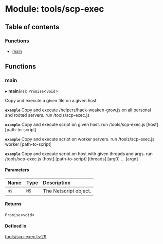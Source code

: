 # Module: tools/scp-exec

## Table of contents

### Functions

- [main](../wiki/tools.scp-exec#main)

## Functions

### main

▸ **main**(`ns`): `Promise`<`void`\>

Copy and execute a given file on a given host.

**`example`** Copy and execute /helpers/hack-weaken-grow.js on all personal and rooted servers.
run /tools/scp-exec.js

**`example`** Copy and execute script on given host.
run /tools/scp-exec.js [host] [path-to-script]

**`example`** Copy and execute script on worker servers.
run /tools/scp-exec.js worker [path-to-script]

**`example`** Copy and execute script on host with given threads and args.
run /tools/scp-exec.js [host] [path-to-script] [threads] [arg0] ... [argn]

#### Parameters

| Name | Type | Description |
| :------ | :------ | :------ |
| `ns` | `NS` | The Netscript object. |

#### Returns

`Promise`<`void`\>

#### Defined in

[tools/scp-exec.ts:29](https://github.com/vladzaharia/bitburner/blob/main/src/tools/scp-exec.ts#L29)
